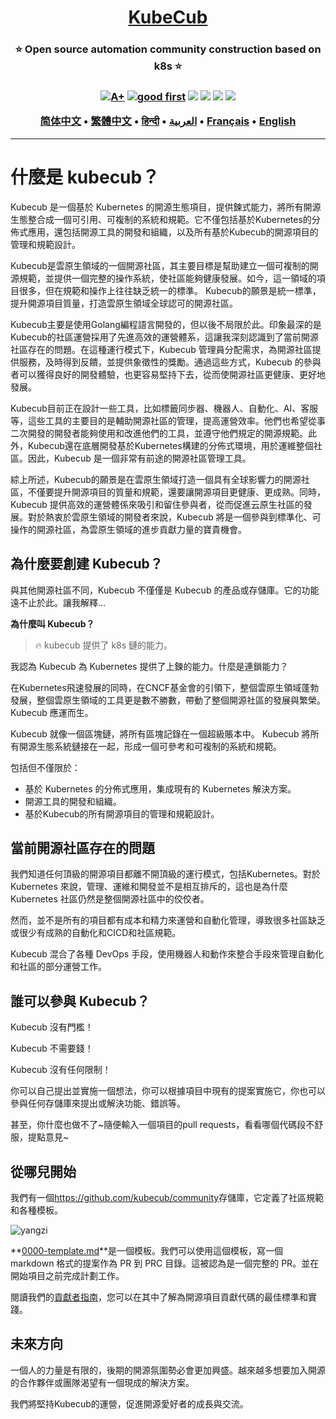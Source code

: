 <h1 align="center" style="border-bottom: none">
    <b>
        <a href="https://docker.nsddd.top">KubeCub</a><br>
    </b>
</h1>
<h3 align="center" style="border-bottom: none">
      ⭐️  Open source automation community construction based on k8s  ⭐️ <br>
<h3>

<p align=center>
<a href="https://goreportcard.com/report/github.com/kubecub/go-project-layout"><img src="https://goreportcard.com/badge/github.com/kubecub/go-project-layout" alt="A+"></a>
<a href="https://github.com/issues?q=org%kubecub+is%3Aissue+label%3A%22good+first+issue%22+no%3Aassignee"><img src="https://img.shields.io/github/issues/kubecub/go-project-layout/good%20first%20issue?logo=%22github%22" alt="good first"></a>
<a href="https://github.com/kubecub/go-project-layout"><img src="https://img.shields.io/github/stars/kubecub/go-project-layout.svg?style=flat&logo=github&colorB=deeppink&label=stars"></a>
<a href="https://join.slack.com/t/kubecub/shared_invite/zt-1se0k2bae-lkYzz0_T~BYh3rjkvlcUqQ"><img src="https://img.shields.io/badge/Slack-100%2B-blueviolet?logo=slack&amp;logoColor=white"></a>
<a href="https://github.com/kubecub/go-project-layout/blob/main/LICENSE"><img src="https://img.shields.io/badge/license-Apache--2.0-green"></a>
<a href="https://golang.org/"><img src="https://img.shields.io/badge/Language-Go-blue.svg"></a>
</p>

</p>

<p align="center">
    <a href="./README-zh-CN.md"><b>简体中文</b></a> •
    <a href="./README-zh-TW.md"><b>繁體中文</b></a> •
    <a href="./README-hi.md"><b>हिन्दी</b></a> •
    <a href="./README-ar.md"><b>العربية</b></a> •
    <a href="./README-fr.md"><b>Français</b></a> •
    <a href="./README.md"><b>English</b></a>
</p>

</p>

* * *

# 什麼是 kubecub？

Kubecub 是一個基於 Kubernetes 的開源生態項目，提供鍊式能力，將所有開源生態整合成一個可引用、可複制的系統和規範。它不僅包括基於Kubernetes的分佈式應用，還包括開源工具的開發和組織，以及所有基於Kubecub的開源項目的管理和規範設計。

Kubecub是雲原生領域的一個開源社區，其主要目標是幫助建立一個可複制的開源規範，並提供一個完整的操作系統，使社區能夠健康發展。如今，這一領域的項目很多，但在規範和操作上往往缺乏統一的標準。 Kubecub的願景是統一標準，提升開源項目質量，打造雲原生領域全球認可的開源社區。

Kubecub主要是使用Golang編程語言開發的，但以後不局限於此。印象最深的是Kubecub的社區運營採用了先進高效的運營體系，這讓我深刻認識到了當前開源社區存在的問題。在這種運行模式下，Kubecub 管理員分配需求，為開源社區提供服務，及時得到反饋，並提供象徵性的獎勵。通過這些方式，Kubecub 的參與者可以獲得良好的開發體驗，也更容易堅持下去，從而使開源社區更健康、更好地發展。

Kubecub目前正在設計一些工具，比如標籤同步器、機器人、自動化、AI、客服等，這些工具的主要目的是輔助開源社區的管理，提高運營效率。他們也希望從事二次開發的開發者能夠使用和改進他們的工具，並遵守他們規定的開源規範。此外，Kubecub還在底層開發基於Kubernetes構建的分佈式環境，用於運維整個社區。因此，Kubecub 是一個非常有前途的開源社區管理工具。

綜上所述，Kubecub的願景是在雲原生領域打造一個具有全球影響力的開源社區，不僅要提升開源項目的質量和規範，還要讓開源項目更健康、更成熟。同時，Kubecub 提供高效的運營體係來吸引和留住參與者，從而促進云原生社區的發展。對於熱衷於雲原生領域的開發者來說，Kubecub 將是一個參與到標準化、可操作的開源社區，為雲原生領域的進步貢獻力量的寶貴機會。

## 為什麼要創建 Kubecub？

與其他開源社區不同，Kubecub 不僅僅是 Kubecub 的產品或存儲庫。它的功能遠不止於此。讓我解釋...

**為什麼叫 Kubecub？**

> 🔥 kubecub 提供了 k8s 鏈的能力。

我認為 Kubecub 為 Kubernetes 提供了上鍊的能力。什麼是連鎖能力？

在Kubernetes飛速發展的同時，在CNCF基金會的引領下，整個雲原生領域蓬勃發展，整個雲原生領域的工具更是數不勝數，帶動了整個開源社區的發展與繁榮。 Kubecub 應運而生。

Kubecub 就像一個區塊鏈，將所有區塊記錄在一個超級賬本中。 Kubecub 將所有開源生態系統鏈接在一起，形成一個可參考和可複制的系統和規範。

包括但不僅限於：

-   基於 Kubernetes 的分佈式應用，集成現有的 Kubernetes 解決方案。
-   開源工具的開發和組織。
-   基於Kubecub的所有開源項目的管理和規範設計。

## 當前開源社區存在的問題

我們知道任何頂級的開源項目都離不開頂級的運行模式，包括Kubernetes。對於 Kubernetes 來說，管理、運維和開發並不是相互排斥的，這也是為什麼 Kubernetes 社區仍然是整個開源社區中的佼佼者。

然而，並不是所有的項目都有成本和精力來運營和自動化管理，導致很多社區缺乏或很少有成熟的自動化和CICD和社區規範。

Kubecub 混合了各種 DevOps 手段，使用機器人和動作來整合手段來管理自動化和社區的部分運營工作。

## 誰可以參與 Kubecub？

Kubecub 沒有門檻！

Kubecub 不需要錢！

Kubecub 沒有任何限制！

你可以自己提出並實施一個想法，你可以根據項目中現有的提案實施它，你也可以參與任何存儲庫來提出或解決功能、錯誤等。

甚至，你什麼也做不了~隨便輸入一個項目的pull requests，看看哪個代碼段不舒服，提點意見~

## 從哪兒開始

我們有一個<https://github.com/kubecub/community>存儲庫，它定義了社區規範和各種模板。

![yangzi](http://sm.nsddd.top/sm202306012140301.png)

**[0000-template.md](http://0000-template.md/)**是一個模板。我們可以使用這個模板，寫一個 markdown 格式的提案作為 PR 到 PRC 目錄。這被認為是一個完整的 PR。並在開始項目之前完成計劃工作。

閱讀我們的[貢獻者指南](https://github.com/kubecub/community/blob/main/CONTRIBUTING.md)，您可以在其中了解為開源項目貢獻代碼的最佳標準和實踐。

## 未來方向

一個人的力量是有限的，後期的開源氛圍勢必會更加興盛。越來越多想要加入開源的合作夥伴或團隊渴望有一個現成的解決方案。

我們將堅持Kubecub的運營，促進開源愛好者的成長與交流。
